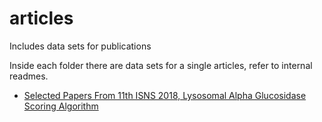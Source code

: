 # articles

Includes data sets for publications

Inside each folder there are data sets for a single articles, refer to internal readmes.

- [Selected Papers From 11th ISNS 2018, Lysosomal Alpha Glucosidase Scoring Algorithm](./Selected-Papers-From-11th-ISNS-2018)
